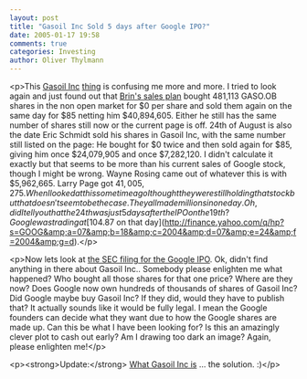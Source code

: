 ```yaml
---
layout: post
title: "Gasoil Inc Sold 5 days after Google IPO?"
date: 2005-01-17 19:58
comments: true
categories: Investing
author: Oliver Thylmann
---
```



&lt;p&gt;This [Gasoil Inc](http://owt.typepad.com/blog/2005/01/who_the_hell_is.html) [thing](http://owt.typepad.com/blog/2005/01/who_could_gasoi.html) is confusing me more and more. I tried to look again and just found out that [Brin's sales plan](http://biz.yahoo.com/t/80/5092.html) bought 481,113 GASO.OB shares in the non open market for $0 per share and sold them again on the same day for $85 netting him $40,894,605. Either he still has the same number of shares still now or the current page is off. 24th of August is also the date Eric Schmidt sold his shares in Gasoil Inc, with the same number still listed on the page: He bought for $0 twice and then sold again for $85, giving him once $24,079,905 and once $7,282,120. I didn't calculate it exactly but that seems to be more than his current sales of Google stock, though I might be wrong. Wayne Rosing came out of whatever this is with $5,962,665. Larry Page got $41,005,275. When I looked at this some time ago I thought they were still holding that stock but that doesn't seem to be the case. They all made millions in one day. Oh, did I tell you that the 24th was just 5 days after the IPO on the 19th? Google was trading at [$104.87 on that day](http://finance.yahoo.com/q/hp?s=GOOG&amp;a=07&amp;b=18&amp;c=2004&amp;d=07&amp;e=24&amp;f=2004&amp;g=d).&lt;/p&gt;

&lt;p&gt;Now lets look at [the SEC filing for the Google IPO](http://eol.edgar-online.com/edgar_conv_html/2004/08/16/0001193125-04-141838.html). Ok, didn't find anything in there about Gasoil Inc.. Somebody please enlighten me what happened? Who bought all those shares for that one price? Where are they now? Does Google now own hundreds of thousands of shares of Gasoil Inc? Did Google maybe buy Gasoil Inc? If they did, would they have to publish that? It actually sounds like it would be fully legal. I mean the Google founders can decide what they want due to how the Google shares are made up. Can this be what I have been looking for? Is this an amazingly clever plot to cash out early? Am I drawing too dark an image? Again, please enlighten me!&lt;/p&gt;

&lt;p&gt;&lt;strong&gt;Update:&lt;/strong&gt; [What Gasoil Inc is](http://blog.thylmann.net/2005/02/what_gasoil_inc.html) ... the solution. :)&lt;/p&gt;

